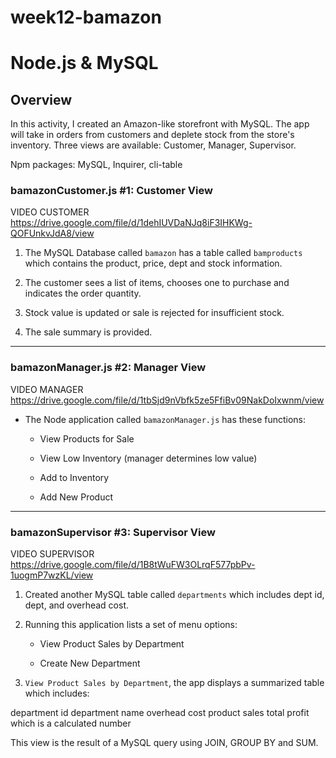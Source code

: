 # week12-bamazon

# Node.js & MySQL

## Overview

In this activity, I created an Amazon-like storefront with MySQL. The app will take in orders from customers and deplete stock from the store's inventory. Three views are available: Customer, Manager, Supervisor.

Npm packages: MySQL, Inquirer, cli-table

### bamazonCustomer.js  #1: Customer View 

VIDEO CUSTOMER
https://drive.google.com/file/d/1dehIUVDaNJq8iF3IHKWg-QOFUnkvJdA8/view

1. The MySQL Database called `bamazon` has a table called `bamproducts` which contains the product, price, dept and stock information.

2. The customer sees a list of items, chooses one to purchase and indicates the order quantity.

3. Stock value is updated or sale is rejected for insufficient stock.

4. The sale summary is provided.

- - -

### bamazonManager.js #2: Manager View

VIDEO MANAGER
https://drive.google.com/file/d/1tbSjd9nVbfk5ze5FfiBv09NakDoIxwnm/view

* The Node application called `bamazonManager.js` has these functions:

    * View Products for Sale
    
    * View Low Inventory (manager determines low value)
    
    * Add to Inventory
    
    * Add New Product

- - -

### bamazonSupervisor #3: Supervisor View 

VIDEO SUPERVISOR
https://drive.google.com/file/d/1B8tWuFW3OLrqF577pbPv-1uogmP7wzKL/view

1. Created another MySQL table called `departments` which includes dept id, dept, and overhead cost.


2. Running this application lists a set of menu options:

   * View Product Sales by Department
   
   * Create New Department

3. `View Product Sales by Department`, the app displays a summarized table which includes:

department id
department name
overhead cost
product sales
total profit which is a calculated number

This view is the result of a MySQL query using JOIN, GROUP BY and SUM.
